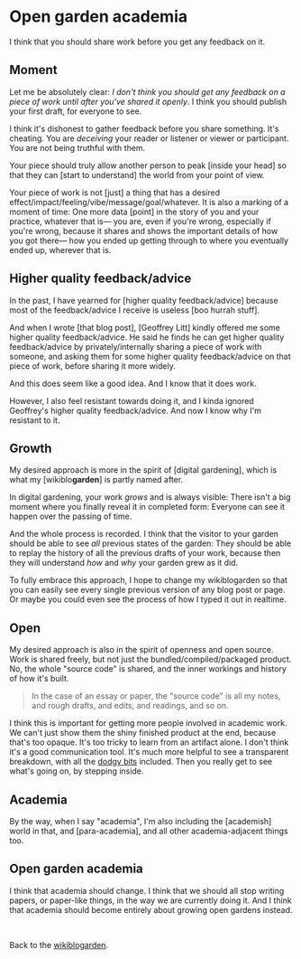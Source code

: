 # Open garden academia

I think that you should share work before you get any feedback on it.

## Moment

Let me be absolutely clear: *I don't think you should get any feedback on a piece of work until after you've shared it openly*. I think you should publish your first draft, for everyone to see. 

I think it's dishonest to gather feedback before you share something. It's cheating. You are *deceiving* your reader or listener or viewer or participant. You are not being truthful with them.

Your piece should truly allow another person to peak [inside your head] so that they can [start to understand] the world from your point of view.

Your piece of work is not [just] a thing that has a desired effect/impact/feeling/vibe/message/goal/whatever. It is also a marking of a moment of time: One more data [point] in the story of you and your practice, whatever that is— you are, even if you're wrong, especially if you're wrong, because it shares and shows the important details of how you got there— how you ended up getting through to where you eventually ended up, wherever that is.

## Higher quality feedback/advice

In the past, I have yearned for [higher quality feedback/advice] because most of the feedback/advice I receive is useless [boo hurrah stuff].

And when I wrote [that blog post], [Geoffrey Litt] kindly offered me some higher quality feedback/advice. He said he finds he can get higher quality feedback/advice by privately/internally sharing a piece of work with someone, and asking them for some higher quality feedback/advice on that piece of work, before sharing it more widely. 

And this does seem like a good idea. And I know that it does work.

However, I also feel resistant towards doing it, and I kinda ignored Geoffrey's higher quality feedback/advice. And now I know why I'm resistant to it.

## Growth

My desired approach is more in the spirit of [digital gardening], which is what my [wikiblo**garden**] is partly named after.

In digital gardening, your work *grows* and is always visible: There isn't a big moment where you finally reveal it in completed form: Everyone can see it happen over the passing of time.

And the whole process is recorded. I think that the visitor to your garden should be able to see *all* previous states of the garden: They should be able to replay the history of all the previous drafts of your work, because then they will understand *how* and *why* your garden grew as it did. 

To fully embrace this approach, I hope to change my wikiblogarden so that you can easily see every single previous version of any blog post or page. Or maybe you could even see the process of how I typed it out in realtime.

## Open

My desired approach is also in the spirit of openness and open source. Work is shared freely, but not just the bundled/compiled/packaged product. No, the whole "source code" is shared, and the inner workings and history of how it's built.

> In the case of an essay or paper, the "source code" is all my notes, and rough drafts, and edits, and readings, and so on.

I think this is important for getting more people involved in academic work. We can't just show them the shiny finished product at the end, because that's too opaque. It's too tricky to learn from an artifact alone. I don't think it's a good communication tool. It's much more helpful to see a transparent breakdown, with all the [dodgy bits](https://youtu.be/YRBtAn240j8?si=9Q2lk5a3W-TV8JF_) included. Then you really get to see what's going on, by stepping inside.

## Academia

By the way, when I say "academia", I'm also including the [academish] world in that, and [para-academia], and all other academia-adjacent things too. 

## Open garden academia

I think that academia should change. I think that we should all stop writing papers, or paper-like things, in the way we are currently doing it. And I think that academia should become entirely about growing open gardens instead.

<br>

Back to the [wikiblogarden](/wikiblogarden).
